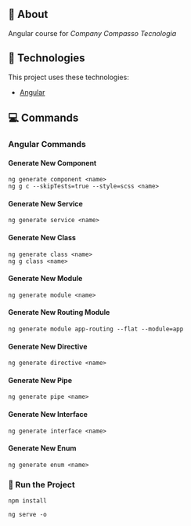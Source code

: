 <div id="about"> 

## :page_facing_up: About
Angular course for <i>Company Compasso Tecnologia</i>
</div>

<div id="tecnologies"> 

## :rocket: Technologies
This project uses these technologies:
- [Angular](https://angular.io/)
</div>

## :computer: Commands 
<div id="commands"> 

### Angular Commands
#### Generate New Component
```ng
ng generate component <name>
ng g c --skipTests=true --style=scss <name>
```
#### Generate New Service
```ng
ng generate service <name>
```
#### Generate New Class
```ng
ng generate class <name> 
ng g class <name> 
```
#### Generate New Module
```ng
ng generate module <name> 
```
#### Generate New Routing Module
```ng
ng generate module app-routing --flat --module=app
```
#### Generate New Directive
```ng
ng generate directive <name>
```
#### Generate New Pipe
```ng
ng generate pipe <name>
```
#### Generate New Interface
```ng
ng generate interface <name>
```
#### Generate New Enum
```ng
ng generate enum <name>
```
### :memo: Run the Project
```npm
npm install
```
```npm
ng serve -o
```
</div>

